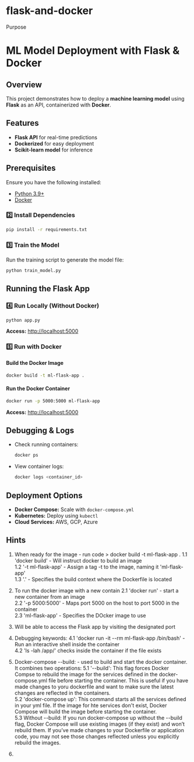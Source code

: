 # flask-and-docker
Purpose 
# ML Model Deployment with Flask & Docker

## Overview
This project demonstrates how to deploy a **machine learning model** using **Flask** as an API, containerized with **Docker**.

## Features
- **Flask API** for real-time predictions
- **Dockerized** for easy deployment
- **Scikit-learn model** for inference

## Prerequisites
Ensure you have the following installed:
- [Python 3.9+](https://www.python.org/downloads/)
- [Docker](https://www.docker.com/get-started)


### 2️⃣ Install Dependencies
```bash
pip install -r requirements.txt
```

### 3️⃣ Train the Model
Run the training script to generate the model file:
```bash
python train_model.py
```

## Running the Flask App
### 4️⃣ Run Locally (Without Docker)
```bash
python app.py
```
**Access:** [http://localhost:5000](http://localhost:5000)

### 5️⃣ Run with Docker
#### **Build the Docker Image**
```bash
docker build -t ml-flask-app .
```

#### **Run the Docker Container**
```bash
docker run -p 5000:5000 ml-flask-app
```
**Access:** [http://localhost:5000](http://localhost:5000)

<!--
## API Endpoints
### **GET /health**
**Check API status**
```bash
curl http://localhost:5000/health
```
#### **Response**
```json
{"status": "ok"}
```

### **POST /predict**
**Make a prediction**
```bash
curl -X POST http://localhost:5000/predict \
     -H "Content-Type: application/json" \
     -d '{"features": [1.5, 2.3, 3.1]}'
```
#### **Response Example**
```json
{"prediction": 1}
```
-->
## Debugging & Logs
- Check running containers:
  ```bash
  docker ps
  ```
- View container logs:
  ```bash
  docker logs <container_id>
  ```

## Deployment Options
- **Docker Compose:** Scale with `docker-compose.yml`
- **Kubernetes:** Deploy using `kubectl`
- **Cloud Services:** AWS, GCP, Azure


## Hints
1. When ready for the image - run code > docker build -t ml-flask-app . 
    1.1 'docker build' - Will instruct docker to build an image\
    1.2 '-t ml-flask-app' - Assign a tag -t to the image, naming it 'ml-flask-app'\
    1.3 '.' - Specifies the build context where the Dockerfile is located

2. To run the docker image with a new contain
    2.1 'docker run' - start a new container from an image\
    2.2 '-p 5000:5000' - Maps port 5000 on the host to port 5000 in the container\
    2.3 'ml-flask-app' - Specifies the DOcker image to use

3. Will be able to access the Flask app by visiting the designated port

4. Debugging keywords:
    4.1 'docker run -it --rm ml-flask-app /bin/bash' - Run an interactive shell inside the container\
    4.2 'ls -lah /app/' checks inside the container if the file exists

5. Docker-compose --build: - used to build and start the docker container. It combines two operations:
    5.1 '--build': This flag forces Docker Compse to rebuild the image for the services defined in the docker-compose.yml file before starting the container. This is useful if you have made changes to yoru dockerfile and want to make sure the latest changes are reflected in the containers.\
    5.2 'docker-compose up': This command starts all the services defined in your yml file. If the image for hte services don't exist, Docker Compose will build the image before starting the container. \
    5.3 Without --build: If you run docker-compose up without the --build flag, Docker Compose will use existing images (if they exist) and won’t rebuild them. If you’ve made changes to your Dockerfile or application code, you may not see those changes reflected unless you explicitly rebuild the images.

6. 


        

